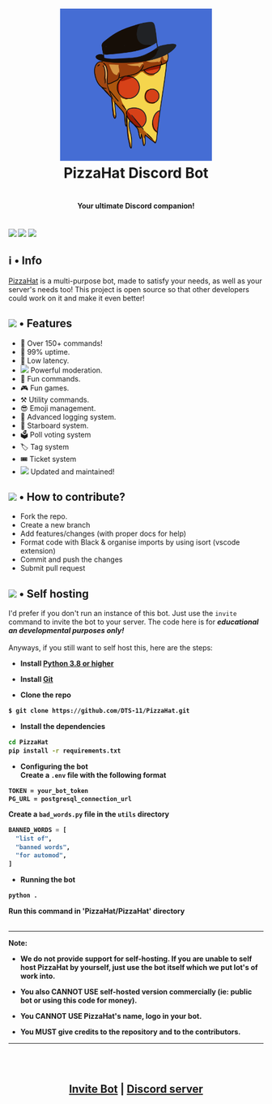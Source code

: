 <h1 align="center">
    <img src="./assets/bot-logo.png" width="300" height="300"/> <br>
PizzaHat Discord Bot <h1/>
	
<h4 align="center"> Your ultimate Discord companion! <h4/>
  </a><br>
  <img src="https://img.shields.io/badge/discord.py-2.3.2-blue?style=flat" />
  <img src="https://img.shields.io/badge/Python-3.11-green?style=flat&logo=python" />
  <img src="https://github.com/DTS-11/PizzaHat/actions/workflows/codeql-analysis.yml/badge.svg" />
</h1>


## ℹ️ • Info

[PizzaHat](https://pizzahat.netlify.app) is a multi-purpose bot, made to satisfy your needs, as well as your server's needs too! This project is open source so that other developers could work on it and make it even better!

## <img src="https://cdn.discordapp.com/emojis/800797566471897088.png?size=80" height="30px"> • Features

- 📌 Over 150+ commands! </li>
- 🔼 99% uptime. </li>
- 🏓 Low latency. </li>
- <img src="https://cdn.discordapp.com/emojis/847248846526087239.png?size=80" height="19px"> Powerful moderation. </li>
- 🥳 Fun commands. </li>
- 🎮 Fun games. </li>
- ⚒️ Utility commands. </li>
- 😎 Emoji management. </li>
- 📔 Advanced logging system. </li>
- 🌟 Starboard system. </li>
- 🗳 Poll voting system </li>
- 🏷 Tag system </li>
- 🎟 Ticket system </li>
- <img src="https://cdn.discordapp.com/emojis/809170074006192130.png?size=80" height="19px"> Updated and maintained! </li>

## <img src='https://cdn.discordapp.com/emojis/802615573556363284.png?size=80' height="30px"> • How to contribute?

- Fork the repo.
- Create a new branch
- Add features/changes (with proper docs for help)
- Format code with Black & organise imports by using isort (vscode extension)
- Commit and push the changes
- Submit pull request

## <img src="https://cdn.discordapp.com/emojis/802615572080099378.png?size=80" height="30px"> • Self hosting

I'd prefer if you don't run an instance of this bot. Just use the `invite` command to invite the bot to your server. The code here is for **_educational an developmental purposes only!_** <br>\
Anyways, if you still want to self host this, here are the steps:
<b>

- Install [Python 3.8 or higher](https://www.python.org/downloads/)

- Install [Git](https://git-scm.com/downloads)

- Clone the repo

```bash
$ git clone https://github.com/DTS-11/PizzaHat.git
```

- Install the dependencies

```bash
cd PizzaHat
pip install -r requirements.txt
```

- Configuring the bot <br>
  Create a `.env` file with the following format

```
TOKEN = your_bot_token
PG_URL = postgresql_connection_url
```

Create a `bad_words.py` file in the `utils` directory

```py
BANNED_WORDS = [
  "list of",
  "banned words",
  "for automod",
]
```

- Running the bot

```bash
python .
```

Run this command in 'PizzaHat/PizzaHat' directory \
<br>

---

Note:

- We do not provide support for self-hosting. If you are unable to self host PizzaHat by yourself, just use the bot itself which we put lot's of work into.

- You also CANNOT USE self-hosted version commercially (ie: public bot or using this code for money).

- You CANNOT USE PizzaHat's name, logo in your bot.

- You MUST give credits to the repository and to the contributors.

---

<br>

<!-- Please DON'T run an instance of this bot. The code here is for **educational and development purpose only!** Instead, I'd recommend inviting the bot. And the bot is not made to be configurable.

If you decide to run your own instance, you should change the necessary things and give credits to the repo and it's contributors.We **WILL NOT** provide support on self-hosting -->

<br>
<h2 align="center"> <a href="https://discord.com/oauth2/authorize?client_id=860889936914677770&permissions=10432416312438&scope=bot">Invite Bot</a> | <a href="https://discord.gg/WhNVDTF">Discord server</a> <h2/>
